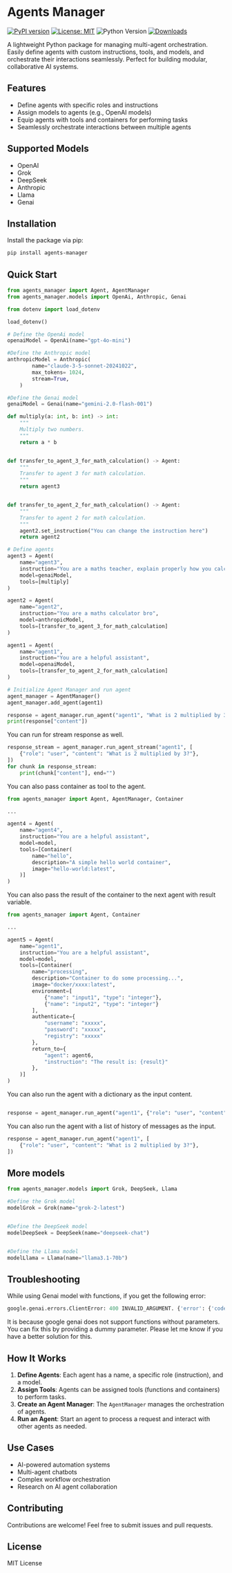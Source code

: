 # Agents Manager

[![PyPI version](https://badge.fury.io/py/agents-manager.svg)](https://badge.fury.io/py/agents-manager)
[![License: MIT](https://img.shields.io/badge/License-MIT-yellow.svg)](https://opensource.org/licenses/MIT)
![Python Version](https://img.shields.io/badge/python-3.7%2B-blue)
[![Downloads](https://img.shields.io/pypi/dm/agents-manager.svg)](https://pypi.org/project/agents-manager/)

A lightweight Python package for managing multi-agent orchestration. Easily define agents with custom instructions, tools, and models, and orchestrate their interactions seamlessly. Perfect for building modular, collaborative AI systems.

## Features

- Define agents with specific roles and instructions
- Assign models to agents (e.g., OpenAI models)
- Equip agents with tools and containers for performing tasks
- Seamlessly orchestrate interactions between multiple agents

## Supported Models

- OpenAI
- Grok
- DeepSeek
- Anthropic
- Llama
- Genai

## Installation

Install the package via pip:

```sh
pip install agents-manager
```

## Quick Start

```python
from agents_manager import Agent, AgentManager
from agents_manager.models import OpenAi, Anthropic, Genai

from dotenv import load_dotenv

load_dotenv()

# Define the OpenAi model
openaiModel = OpenAi(name="gpt-4o-mini")

#Define the Anthropic model
anthropicModel = Anthropic(
        name="claude-3-5-sonnet-20241022",
        max_tokens= 1024,
        stream=True,
    )

#Define the Genai model
genaiModel = Genai(name="gemini-2.0-flash-001")

def multiply(a: int, b: int) -> int:
    """
    Multiply two numbers.
    """
    return a * b


def transfer_to_agent_3_for_math_calculation() -> Agent:
    """
    Transfer to agent 3 for math calculation.
    """
    return agent3


def transfer_to_agent_2_for_math_calculation() -> Agent:
    """
    Transfer to agent 2 for math calculation.    
    """
    agent2.set_instruction("You can change the instruction here")
    return agent2

# Define agents
agent3 = Agent(
    name="agent3",
    instruction="You are a maths teacher, explain properly how you calculated the answer.",
    model=genaiModel,
    tools=[multiply]
)

agent2 = Agent(
    name="agent2",
    instruction="You are a maths calculator bro",
    model=anthropicModel,
    tools=[transfer_to_agent_3_for_math_calculation]
)

agent1 = Agent(
    name="agent1",
    instruction="You are a helpful assistant",
    model=openaiModel,
    tools=[transfer_to_agent_2_for_math_calculation]
)

# Initialize Agent Manager and run agent
agent_manager = AgentManager()
agent_manager.add_agent(agent1)

response = agent_manager.run_agent("agent1", "What is 2 multiplied by 3?")
print(response["content"])
```

You can run for stream response as well.
```python
response_stream = agent_manager.run_agent_stream("agent1", [
    {"role": "user", "content": "What is 2 multiplied by 3?"},
])
for chunk in response_stream:
    print(chunk["content"], end="")
```

You can also pass container as tool to the agent.
```python
from agents_manager import Agent, AgentManager, Container

...

agent4 = Agent(
    name="agent4",
    instruction="You are a helpful assistant",
    model=model,
    tools=[Container(
        name="hello",
        description="A simple hello world container",
        image="hello-world:latest",
    )]
)
```

You can also pass the result of the container to the next agent with result variable.
```python
from agents_manager import Agent, Container

...

agent5 = Agent(
    name="agent1",
    instruction="You are a helpful assistant",
    model=model,
    tools=[Container(
        name="processing",
        description="Container to do some processing...",
        image="docker/xxxx:latest",
        environment=[
            {"name": "input1", "type": "integer"},
            {"name": "input2", "type": "integer"}
        ],
        authenticate={
            "username": "xxxxx",
            "password": "xxxxx",
            "registry": "xxxxx"
        },
        return_to={
            "agent": agent6,
            "instruction": "The result is: {result}"
        },
    )]
)
```


You can also run the agent with a dictionary as the input content.
```python

response = agent_manager.run_agent("agent1", {"role": "user", "content": "What is 2 multiplied by 3?"})

```

You can also run the agent with a list of history of messages as the input.
```python
response = agent_manager.run_agent("agent1", [
    {"role": "user", "content": "What is 2 multiplied by 3?"},
])
```



## More models
```python
from agents_manager.models import Grok, DeepSeek, Llama

#Define the Grok model
modelGrok = Grok(name="grok-2-latest")


#Define the DeepSeek model
modelDeepSeek = DeepSeek(name="deepseek-chat")


#Define the Llama model
modelLlama = Llama(name="llama3.1-70b")

```


## Troubleshooting

While using Genai model with functions, if you get the following error:

```python
google.genai.errors.ClientError: 400 INVALID_ARGUMENT. {'error': {'code': 400, 'message': '* GenerateContentRequest.tools[0].function_declarations[0].parameters.properties: should be non-empty for OBJECT type\n', 'status': 'INVALID_ARGUMENT'}}

```
It is because google genai does not support functions without parameters. You can fix this by providing a dummy parameter. Please let me know if you have a better solution for this.


## How It Works

1. **Define Agents**: Each agent has a name, a specific role (instruction), and a model.
2. **Assign Tools**: Agents can be assigned tools (functions and containers) to perform tasks.
3. **Create an Agent Manager**: The `AgentManager` manages the orchestration of agents.
4. **Run an Agent**: Start an agent to process a request and interact with other agents as needed.




## Use Cases

- AI-powered automation systems
- Multi-agent chatbots
- Complex workflow orchestration
- Research on AI agent collaboration

## Contributing

Contributions are welcome! Feel free to submit issues and pull requests.

## License

MIT License

